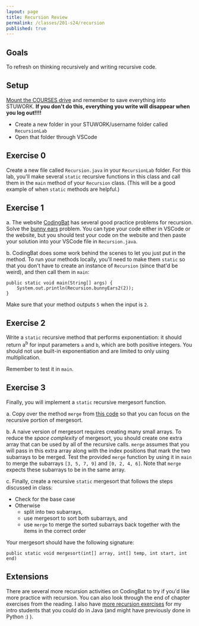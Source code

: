 ```yaml
---
layout: page
title: Recursion Review
permalink: /classes/201-s24/recursion
published: true
---
```


## Goals
To refresh on thinking recursively and writing recursive code.

## Setup
[Mount the COURSES drive](getting-started) and remember to save everything into STUWORK. **If you don't do this, everything you write will disappear when you log out!!!!**
* Create a new folder in your STUWORK/username folder called `RecursionLab`
* Open that folder through VSCode

## Exercise 0
Create a new file called `Recursion.java` in your `RecursionLab` folder.
For this lab, you'll make several `static` recursive functions in this class and call them in the `main` method of your `Recursion` class.
(This will be a good example of when `static` methods are helpful.)

## Exercise 1

a. The website [CodingBat](https://codingbat.com/) has several good practice problems for recursion. Solve the [bunny ears](https://codingbat.com/prob/p107330) problem. You can type your code either in VSCode or the website, but you should test your code on the website and then paste your solution into your VSCode file in `Recursion.java`.

b. CodingBat does some work behind the scenes to let you just put in the method. To run your methods locally, you'll need to make them `static` so that you don't have to create an instance of `Recursion` (since that'd be weird), and then call them in `main`:
```
public static void main(String[] args) {
    System.out.println(Recursion.bunnyEars2(2));
}
```
Make sure that your method outputs `5` when the input is `2`.


## Exercise 2
Write a `static` recursive method that performs exponentiation: it should return a<sup>b</sup> for input parameters `a` and `b`, which are both positive integers. You should not use built-in exponentiation and are limited to only using multiplication.

Remember to test it in `main`.

## Exercise 3
Finally, you will implement a `static` recursive mergesort function. 

a. Copy over the method `merge` from [this code](/classes/201-w24/Recursion.java) so that you can focus on the recursive portion of mergesort.

b. A naive version of mergesort requires creating many small arrays. To reduce the *space complexity* of mergesort, you should create one extra array that can be used by all of the recursive calls. `merge` assumes that you will pass in this extra array along with the index positions that mark the two subarrays to be merged. Test the provided `merge` function by using it in `main` to merge the subarrays `[3, 5, 7, 9]` and `[0, 2, 4, 6]`. Note that `merge` expects these subarrays to be in the same array.

c. Finally, create a recursive `static` mergesort that follows the steps discussed in class:

* Check for the base case
* Otherwise 
    * split into two subarrays,
    * use mergesort to sort both subarrays, and
    * use `merge` to merge the sorted subarrays back together with the items in the correct order

Your mergesort should have the following signature:
```
public static void mergesort(int[] array, int[] temp, int start, int end)
```

## Extensions
There are several more recursion activities on CodingBat to try if you'd like more practice with recursion. You can also look through the end of chapter exercises from the reading. I also have [more recursion exercises](https://anyaevostinar.github.io/classes/111-f22/recursion-lab) for my intro students that you could do in Java (and might have previously done in Python :) ).